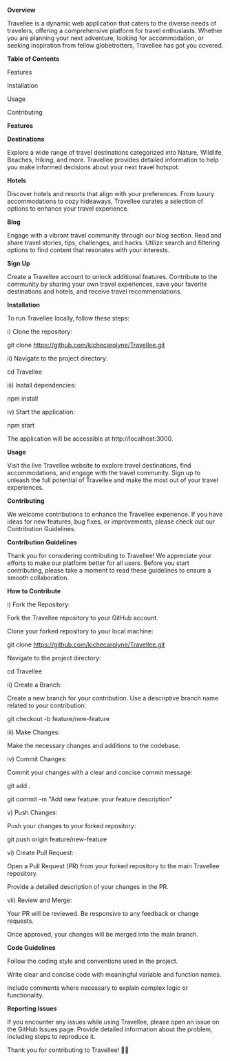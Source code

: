 **Overview**

Travellee is a dynamic web application that caters to the diverse needs of travelers, offering a comprehensive platform for travel enthusiasts. Whether you are planning your next adventure, looking for accommodation, or seeking inspiration from fellow globetrotters, Travellee has got you covered.


**Table of Contents**

Features

Installation

Usage

Contributing




**Features**

**Destinations**

Explore a wide range of travel destinations categorized into Nature, Wildlife, Beaches, Hiking, and more. Travellee provides detailed information to help you make informed decisions about your next travel hotspot.


**Hotels**

Discover hotels and resorts that align with your preferences. From luxury accommodations to cozy hideaways, Travellee curates a selection of options to enhance your travel experience.

**Blog**

Engage with a vibrant travel community through our blog section. Read and share travel stories, tips, challenges, and hacks. Utilize search and filtering options to find content that resonates with your interests.

**Sign Up**

Create a Travellee account to unlock additional features. Contribute to the community by sharing your own travel experiences, save your favorite destinations and hotels, and receive travel recommendations.



**Installation**

To run Travellee locally, follow these steps:

i) Clone the repository:

git clone https://github.com/kichecarolyne/Travellee.git

ii) Navigate to the project directory:

cd Travellee

iii) Install dependencies:

npm install

iv) Start the application:

npm start

The application will be accessible at http://localhost:3000.

**Usage**

Visit the live Travellee website to explore travel destinations, find accommodations, and engage with the travel community. Sign up to unleash the full potential of Travellee and make the most out of your travel experiences.

**Contributing**

We welcome contributions to enhance the Travellee experience. If you have ideas for new features, bug fixes, or improvements, please check out our Contribution Guidelines.








**Contribution Guidelines**

Thank you for considering contributing to Travellee! We appreciate your efforts to make our platform better for all users. Before you start contributing, please take a moment to read these guidelines to ensure a smooth collaboration.

**How to Contribute**

i) Fork the Repository:

Fork the Travellee repository to your GitHub account.

Clone your forked repository to your local machine:

git clone https://github.com/kichecarolyne/Travellee.git

Navigate to the project directory:

cd Travellee

ii) Create a Branch:

Create a new branch for your contribution. Use a descriptive branch name related to your contribution:

git checkout -b feature/new-feature

iii) Make Changes:

Make the necessary changes and additions to the codebase.

iv) Commit Changes:

Commit your changes with a clear and concise commit message:

git add .

git commit -m "Add new feature: your feature description"

v) Push Changes:

Push your changes to your forked repository:

git push origin feature/new-feature

vi) Create Pull Request:

Open a Pull Request (PR) from your forked repository to the main Travellee repository.

Provide a detailed description of your changes in the PR.

vii) Review and Merge:

Your PR will be reviewed. Be responsive to any feedback or change requests.

Once approved, your changes will be merged into the main branch.



**Code Guidelines**

Follow the coding style and conventions used in the project.

Write clear and concise code with meaningful variable and function names.

Include comments where necessary to explain complex logic or functionality.



**Reporting Issues**

If you encounter any issues while using Travellee, please open an issue on the GitHub Issues page. Provide detailed information about the problem, including steps to reproduce it.

Thank you for contributing to Travellee! 🚀✨


